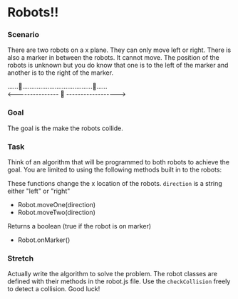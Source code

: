 # Robots!!

### Scenario
There are two robots on a x plane. They can only move left or right. There is also a marker in between the robots. It cannot move. The position of the robots is unknown but you do know that one is to the left of the marker and another is to the right of the marker.

......👾.......................................👾...... <br>
<--------------- 🚏 ------------------>

### Goal
The goal is the make the robots collide.

### Task
Think of an algorithm that will be programmed to both robots to achieve the goal. You are limited to using the following methods built in to the robots:

These functions change the x location of the robots. `direction` is a string either "left" or "right"
- Robot.moveOne(direction)
- Robot.moveTwo(direction)

Returns a boolean (true if the robot is on marker)
- Robot.onMarker()

### Stretch

Actually write the algorithm to solve the problem. The robot classes are defined with their methods in the robot.js file. Use the `checkCollision` freely to detect a collision. Good luck!
